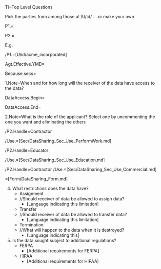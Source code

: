 Ti=Top Level Questions

Pick the parties from among those at /U/id/ ... or make your own.

P1.=

P2.=

E.g.

/P1.=[U/id/acme_incorporated]

Agt.Effective.YMD=

Because.secs=

1.Note=When and for how long will the receiver of the data have access to the data?

DataAccess.Begin=

DataAccess.End=

2.Note=What is the role of the applicant?  Select one by uncommenting the one you want and eliminating the others

/P2.Handle=Contractor

/Use.=[Sec/DataSharing_Sec_Use_PerformWork.md]

/P2.Handle=Educator

/Use.=[Sec/DataSharing_Sec_Use_Education.md]

/P2.Handle=Contractor 
/Use.=[Sec/DataSharing_Sec_Use_Commercial.md]

=[Form/DataSharing_Form.md]


4. What restrictions does the data have?
    * Assignment
     * //Should receiver of data be allowed to assign data?
       * [Langauge indicating this limitation]
    * Transfer
     * //Should receiver of data be allowed to transfer data?
       * [Language indicating this limitation]
    * Termination
     * //What will happen to the data when it is destroyed?
       * [Language indicating this]
5. Is the data sought subject to additional regulations?
   * FERPA
     * [Additional requirements for FERPA]
   * HIPAA
     * [Additional requirements for HIPAA]